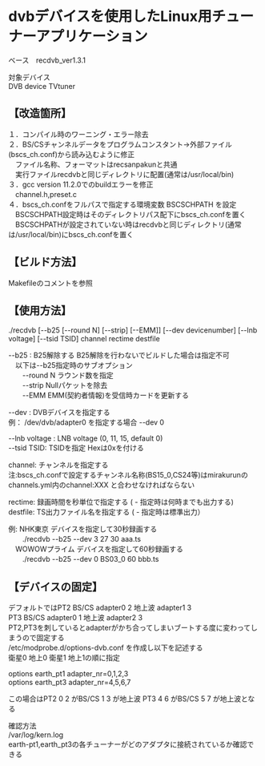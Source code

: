 # dvbデバイスを使用したLinux用チューナーアプリケーション  

ベース　recdvb_ver1.3.1  

対象デバイス  
DVB device TVtuner  

## 【改造箇所】
１．コンパイル時のワーニング・エラー除去  
２．BS/CSチャンネルデータをプログラムコンスタント→外部ファイル(bscs_ch.conf)から読み込むように修正  
　ファイル名称、フォーマットはrecsanpakunと共通  
　実行ファイルrecdvbと同じディレクトリに配置(通常は/usr/local/bin)  
３．gcc version 11.2.0でのbuildエラーを修正  
　channel.h,preset.c  
４．bscs_ch.confをフルパスで指定する環境変数 BSCSCHPATH を設定  
　BSCSCHPATH設定時はそのディレクトリパス配下にbscs_ch.confを置く  
　BSCSCHPATHが設定されていない時はrecdvbと同じディレクトリ(通常は/usr/local/bin)にbscs_ch.confを置く  

## 【ビルド方法】  
Makefileのコメントを参照  

## 【使用方法】  
./recdvb [--b25 [--round N] [--strip] [--EMM]] [--dev devicenumber] [--lnb voltage] [--tsid TSID] channel rectime destfile  

--b25 : B25解除する  B25解除を行わないでビルドした場合は指定不可  
　以下は--b25指定時のサブオプション  
　　--round N ラウンド数を指定  
　　--strip   Nullパケットを除去  
　　--EMM     EMM(契約者情報)を受信時カードを更新する  

--dev : DVBデバイスを指定する  
例： /dev/dvb/adapter0 を指定する場合  --dev 0  

--lnb voltage : LNB voltage (0, 11, 15, default 0)  
--tsid TSID: TSIDを指定 Hexは0xを付ける  

channel: チャンネルを指定する  
注:bscs_ch.confで設定するチャンネル名称(BS15_0,CS24等)はmirakurunのchannels.yml内のchannel:XXX と合わせなければならない  

rectime: 録画時間を秒単位で指定する  ( - 指定時は何時までも出力する)  
destfile: TS出力ファイル名を指定する ( - 指定時は標準出力）  

例: NHK東京 デバイスを指定して30秒録画する  
　　./recdvb --b25 --dev 3 27 30 aaa.ts  
　WOWOWプライム デバイスを指定して60秒録画する  
　　./recdvb --b25 --dev 0 BS03_0 60 bbb.ts  

## 【デバイスの固定】  

デフォルトではPT2 BS/CS adapter0 2 地上波 adapter1 3  
PT3 BS/CS adapter0 1 地上波 adapter2 3  
PT2,PT3を刺しているとadapterがかち合ってしまいブートする度に変わってしまうので固定する  
/etc/modprobe.d/options-dvb.conf を作成し以下を記述する  
衛星0 地上0 衛星1 地上1の順に指定  

options earth_pt1 adapter_nr=0,1,2,3  
options earth_pt3 adapter_nr=4,5,6,7  

この場合はPT2 0 2 がBS/CS 1 3 が地上波 PT3 4 6 がBS/CS 5 7 が地上波となる  

確認方法  
/var/log/kern.log  
earth-pt1,earth_pt3の各チューナーがどのアダプタに接続されているか確認できる  

